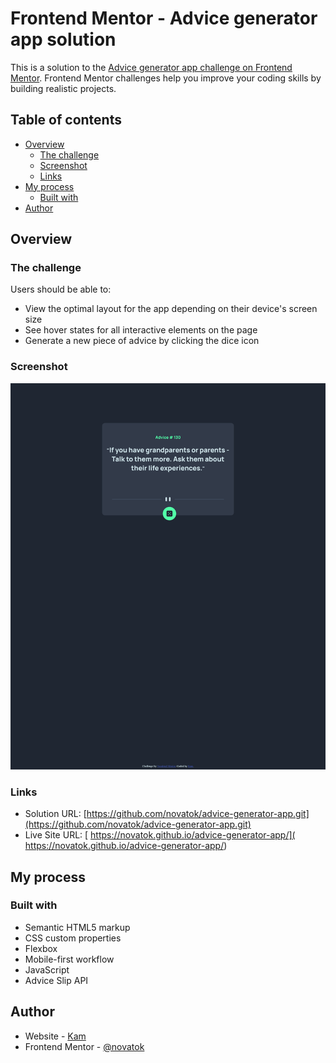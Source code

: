 # Frontend Mentor - Advice generator app solution

This is a solution to the [Advice generator app challenge on Frontend Mentor](https://www.frontendmentor.io/challenges/advice-generator-app-QdUG-13db). Frontend Mentor challenges help you improve your coding skills by building realistic projects.

## Table of contents

- [Overview](#overview)
  - [The challenge](#the-challenge)
  - [Screenshot](#screenshot)
  - [Links](#links)
- [My process](#my-process)
  - [Built with](#built-with)
- [Author](#author)

## Overview

### The challenge

Users should be able to:

- View the optimal layout for the app depending on their device's screen size
- See hover states for all interactive elements on the page
- Generate a new piece of advice by clicking the dice icon

### Screenshot

![](./screenshot.png)

### Links

- Solution URL: [https://github.com/novatok/advice-generator-app.git](https://github.com/novatok/advice-generator-app.git)
- Live Site URL: [ https://novatok.github.io/advice-generator-app/]( https://novatok.github.io/advice-generator-app/)

## My process

### Built with

- Semantic HTML5 markup
- CSS custom properties
- Flexbox
- Mobile-first workflow
- JavaScript
- Advice Slip API


## Author

- Website - [Kam](https://github.com/novatok?tab=repositories)
- Frontend Mentor - [@novatok](https://www.frontendmentor.io/profile/novatok)